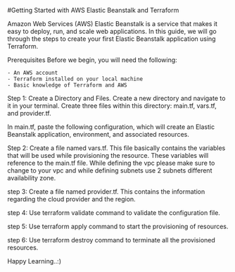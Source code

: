 #Getting Started with AWS Elastic Beanstalk and Terraform

Amazon Web Services (AWS) Elastic Beanstalk is a service that makes it easy to deploy, run, and scale web applications. In this guide, we will go through the steps to create your first Elastic Beanstalk application using Terraform.

Prerequisites
Before we begin, you will need the following:

    - An AWS account
    - Terraform installed on your local machine
    - Basic knowledge of Terraform and AWS

Step 1: Create a Directory and Files. Create a new directory and navigate to it in your terminal. Create three files within this directory: main.tf, vars.tf, and provider.tf.

In main.tf, paste the following configuration, which will create an Elastic Beanstalk application, environment, and associated resources.

Step 2: Create a file named vars.tf. This file basically contains the variables that will be used while provisioning the resource. These variables will reference to the main.tf file. While defining the vpc please make sure to change to your vpc and while defining subnets use 2 subnets different availability zone.

step 3: Create a file named provider.tf. This contains the information regarding the cloud provider and the region.

step 4: Use terraform validate command to validate the configuration file.

step 5: Use terraform apply command to start the provisioning of resources.

step 6: Use terraform destroy command to terminate all the provisioned resources.

Happy Learning..:)
